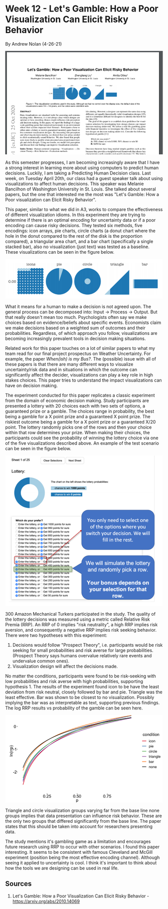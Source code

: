 Week 12 - Let's Gamble: How a Poor Visualization Can Elicit Risky Behavior
===
By Andrew Nolan (4-26-21)

![The abstract of the paper](./images/week12/abstract.PNG)

As this semester progresses, I am becoming increasingly aware that I have a strong interest in learning more about using computers to predict human decisions. Luckily, I am taking a Predicting Human Decision class. Last week, on Tuesday April 20th, our class had a guest speaker talk about using visualizations to affect human decisions. This speaker was Melanie Bancilhon of Washington University in St. Louis. She talked about several papers, but the one that interested me the most was "Let's Gamble: How a Poor visualization can Elicit Risky Behavior".

This paper, similar to what we did in A3, works to compare the effectiveness of different visualization idioms. In this experiment they are trying to determine if there is an optimal encoding for uncertainty data or if a poor encoding can cause risky decisions. They tested six methods, five encodings: icon arrays, pie charts, circle charts (a donut chart where the hole in the donut compared to the rest of the disk is the proportion compared), a triangular area chart, and a bar chart (specifically a single stacked bar), also no visualization (just text) was tested as a baseline. These visualizations can be seen in the figure below.

![The different types of encodings tested](./images/week12/encodings.PNG)

What it means for a human to make a decision is not agreed upon. The general process can be decomposed into: Input -> Process -> Output. But that really doesn't mean too much. Psychologists often say we make choices based on evidence/beliefs about specific events. Economists claim we make decisions based on a weighted sum of outcomes and their probabilities. Regardless, of which approach you follow, visualizations are becoming increasingly prevalent tools in decision making situations. 

Related work for this paper touches on a lot of similar papers to what my team read for our final project prospectus on Weather Uncertainty. For example, the paper *When(ish) is my Bus?*. The (possible) issue with all of these papers is that there are many different ways to visualize uncertainty/risk data and in situations in which the outcome can significantly affect the decider, visualizations can play a key role in high stakes choices. This paper tries to understand the impact visualizations can have on decision making.

The experiment conducted for this paper replicates a classic experiment from the domain of economic decision making. Study participants are presented a lottery with 20 choices each with two sets of options, a guaranteed prize or a gamble. The choices range in probability, the best being a gamble for a X point prize and a guaranteed X point prize. The riskiest outcome being a gamble for a X point prize or a guaranteed X/20 point. The lottery randomly picks one of the rows and then your choice within that row determines your prize. When making their choices, the participants could see the probability of winning the lottery choice via one of the five visualizations described above. An example of the test scenario can be seen in the figure below.

![An example decision scenario with a circle chart](./images/week12/scenario.PNG)

300 Amazon Mechanical Turkers participated in the study. The quality of the lottery decisions was measured using a metric called Relative Risk Premia (RRP). An RRP of 0 implies "risk neutrality", a high RRP implies risk aversion, and consequently a negative RRP implies risk seeking behavior. There were two hypotheses with this experiment:
1. Decisions would follow "Prospect Theory", i.e. participants would be risk seeking for small probabilities and risk averse for large probabilities. (Prospect Theory says humans overvalue relatively rare events and undervalue common ones).
2. Visualization design will affect the decisions made.

No matter the conditions, participants were found to be risk-seeking with low probabilities and risk averse with high probabilities, supporting hypothesis 1. The results of the experiment found icon to be have the least deviation from risk neutral, closely followed by bar and pie. Triangle was the least effective. Bar was shown to be closest to no visualization. Possibly implying the bar was as interpretable as text, supporting previous findings. The log RRP results vs probability of the gamble can be seen here.

![Log RRP Results](./images/week12/logrrp.PNG)

Triangle and circle visualization groups varying far from the base line none groups implies that data presentation can influence risk behavior. These are the only two groups that differed significantly from the base line. The paper states that this should be taken into account for researchers presenting data.

The study mentions it's gambling game as a limitation and encourages future research using RRP to occur with other scenarios. I found this paper interesting. It seems to be consistent with famous Cleveland and McGill experiment (position being the most effective encoding channel). Although seeing it applied to uncertainty is cool. I think it's important to think about how the tools we are designing can be used in real life.


Sources
---
1. Let's Gamble: How a Poor Visualization Can Elicit Risky Behavior - https://arxiv.org/abs/2010.14069